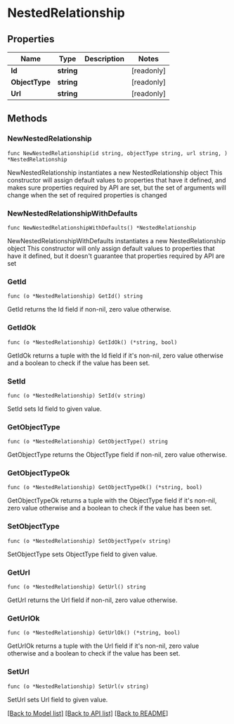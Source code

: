 # NestedRelationship

## Properties

Name | Type | Description | Notes
------------ | ------------- | ------------- | -------------
**Id** | **string** |  | [readonly] 
**ObjectType** | **string** |  | [readonly] 
**Url** | **string** |  | [readonly] 

## Methods

### NewNestedRelationship

`func NewNestedRelationship(id string, objectType string, url string, ) *NestedRelationship`

NewNestedRelationship instantiates a new NestedRelationship object
This constructor will assign default values to properties that have it defined,
and makes sure properties required by API are set, but the set of arguments
will change when the set of required properties is changed

### NewNestedRelationshipWithDefaults

`func NewNestedRelationshipWithDefaults() *NestedRelationship`

NewNestedRelationshipWithDefaults instantiates a new NestedRelationship object
This constructor will only assign default values to properties that have it defined,
but it doesn't guarantee that properties required by API are set

### GetId

`func (o *NestedRelationship) GetId() string`

GetId returns the Id field if non-nil, zero value otherwise.

### GetIdOk

`func (o *NestedRelationship) GetIdOk() (*string, bool)`

GetIdOk returns a tuple with the Id field if it's non-nil, zero value otherwise
and a boolean to check if the value has been set.

### SetId

`func (o *NestedRelationship) SetId(v string)`

SetId sets Id field to given value.


### GetObjectType

`func (o *NestedRelationship) GetObjectType() string`

GetObjectType returns the ObjectType field if non-nil, zero value otherwise.

### GetObjectTypeOk

`func (o *NestedRelationship) GetObjectTypeOk() (*string, bool)`

GetObjectTypeOk returns a tuple with the ObjectType field if it's non-nil, zero value otherwise
and a boolean to check if the value has been set.

### SetObjectType

`func (o *NestedRelationship) SetObjectType(v string)`

SetObjectType sets ObjectType field to given value.


### GetUrl

`func (o *NestedRelationship) GetUrl() string`

GetUrl returns the Url field if non-nil, zero value otherwise.

### GetUrlOk

`func (o *NestedRelationship) GetUrlOk() (*string, bool)`

GetUrlOk returns a tuple with the Url field if it's non-nil, zero value otherwise
and a boolean to check if the value has been set.

### SetUrl

`func (o *NestedRelationship) SetUrl(v string)`

SetUrl sets Url field to given value.



[[Back to Model list]](../README.md#documentation-for-models) [[Back to API list]](../README.md#documentation-for-api-endpoints) [[Back to README]](../README.md)


